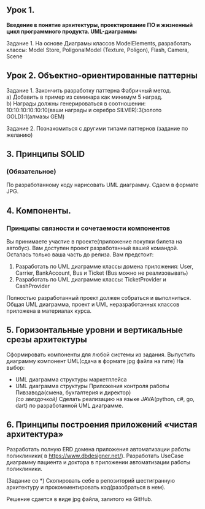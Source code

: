## Урок 1.
 **Введение в понятие архитектуры, проектирование ПО и жизненный цикл программного продукта. UML-диаграммы**
 
Задание 1. На основе Диаграмы классов ModelElements, разработать классы: Model Store, PoligonalModel (Texture, Poligon), Flash, Camera, Scene

## Урок 2. Объектно-ориентированные паттерны
Задание 1. Закончить разработку паттерна Фабричный метод.\
a) Добавить в пример из семинара как минимум 5 наград.\
b) Награды должны генерироваться в соотношении: 10:10:10:10:10:10(ваши награды и серебро SILVER):3(золото GOLD):1(алмазы GEM)

Задание 2. Познакомиться с другими типами паттернов (задание по желанию)

## 3. Принципы SOLID
### (Обязательное)
 По разработанному коду нарисовать UML диаграмму. Сдаем в формате JPG. 

 ## 4. Компоненты.
 ### Принципы связности и сочетаемости компонентов
Вы принимаете участие в проекте(приложение покупки билета на автобус). Вам доступен проект разработанный вашей командой. Осталась только ваша часть до релиза. Вам предстоит:
1) Разработать по UML диаграмме классы домена приложения: User, Carrier, BankAccount, Bus и Ticket (Bus можно не реализовывать)
2) Разработать по UML диаграмме классы: TicketProvider и CashProvider

Полностью разработанный проект должен собраться и выполниться. Общая UML диаграмма, проект и UML неразработанных классов приложена в материалах курса.

## 5. Горизонтальные уровни и вертикальные срезы архитектуры
Сформировать компоненты для любой системы из задания. Выпустить диаграмму компонент UML(сдача в формате jpg файла на гите)
На выбор:
- UML диаграмма структуры маркетплейса
- UML диаграмма структуры Приложения контроля работы Пивзавода(смена, бухгалтерия и директор)\
*(со звездочкой)* Сделать реализацию на языке JAVA(python, c#, go, dart) по разработанной UML диаграмме.

## 6. Принципы построения приложений «чистая архитектура»
Разработать полную ERD домена приложения автоматизации работы поликлиники( в https://www.dbdesigner.net/).
Разработать UseCase диаграмму пациента и доктора в приложении автоматизации работы поликлиники.

(Задание со *) Скопировать себе в репозиторий шестигранную архитектуру и прокомментировать код(разобраться в нем).

Решение сдается в виде jpg файла, залитого на GitHub.